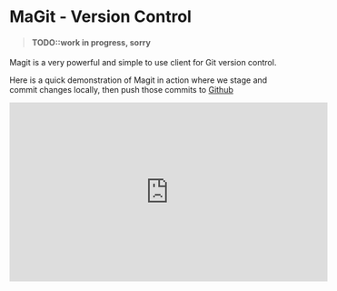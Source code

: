 # MaGit - Version Control

> #### TODO::work in progress, sorry

Magit is a very powerful and simple to use client for Git version control.

Here is a quick demonstration of Magit in action where we stage and commit changes locally, then push those commits to [Github](https://github.com)

<iframe width="560" height="315" src="https://www.youtube.com/embed/natNUgnh_no?list=PLy9I_IfUBzKIC9I3iUcxCyL-i1hlJfYRp" frameborder="0" allowfullscreen></iframe>
